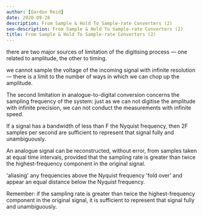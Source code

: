 ```yaml
---
author: [Gordon Reid]
date: 2020-09-28
description: From Sample & Hold To Sample-rate Converters (2)
seo-description: From Sample & Hold To Sample-rate Converters (2)
title: From Sample & Hold To Sample-rate Converters (2)
---
```


there are two major sources of limitation of the digitising process — one related to amplitude, the other to timing.

we cannot sample the voltage of the incoming signal with infinite resolution — there is a limit to the number of ways in which we can chop up the amplitude.

The second limitation in analogue-to-digital conversion concerns the sampling frequency of the system: just as we can not digitise the amplitude with infinite precision, we can not conduct the measurements with infinite speed.

If a signal has a bandwidth of less than F the Nyquist frequency, then 2F samples per second are sufficient to represent that signal fully and unambiguously.

An analogue signal can be reconstructed, without error, from samples taken at equal time intervals, provided that the sampling rate is greater than twice the highest-frequency component in the original signal.

'aliasing' any frequencies above the Nyquist frequency 'fold over' and appear an equal distance below the Nyquist frequency.

Remember: if the sampling rate is greater than twice the highest-frequency component in the original signal, it is sufficient to represent that signal fully and unambiguously.
